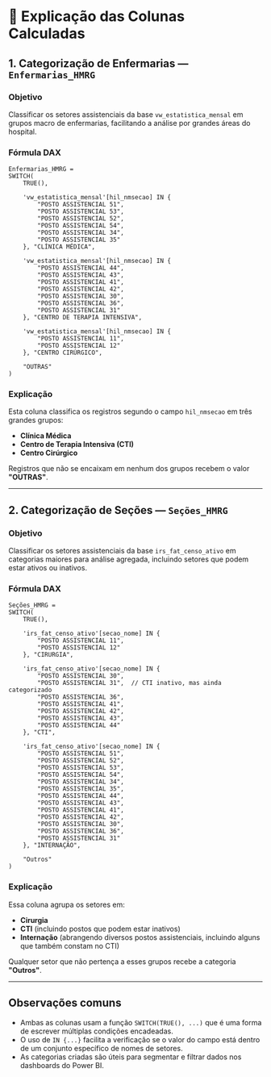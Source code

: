# 📄 Explicação das Colunas Calculadas

## 1. Categorização de Enfermarias — `Enfermarias_HMRG`

### Objetivo

Classificar os setores assistenciais da base `vw_estatistica_mensal` em grupos macro de enfermarias, facilitando a análise por grandes áreas do hospital.

### Fórmula DAX

```DAX
Enfermarias_HMRG = 
SWITCH(
    TRUE(),
    
    'vw_estatistica_mensal'[hil_nmsecao] IN {
        "POSTO ASSISTENCIAL 51",
        "POSTO ASSISTENCIAL 53",
        "POSTO ASSISTENCIAL 52",
        "POSTO ASSISTENCIAL 54",
        "POSTO ASSISTENCIAL 34",
        "POSTO ASSISTENCIAL 35"
    }, "CLÍNICA MÉDICA",
    
    'vw_estatistica_mensal'[hil_nmsecao] IN {
        "POSTO ASSISTENCIAL 44",
        "POSTO ASSISTENCIAL 43",
        "POSTO ASSISTENCIAL 41",
        "POSTO ASSISTENCIAL 42",
        "POSTO ASSISTENCIAL 30",
        "POSTO ASSISTENCIAL 36",
        "POSTO ASSISTENCIAL 31"
    }, "CENTRO DE TERAPIA INTENSIVA",
    
    'vw_estatistica_mensal'[hil_nmsecao] IN {
        "POSTO ASSISTENCIAL 11",
        "POSTO ASSISTENCIAL 12"
    }, "CENTRO CIRÚRGICO",
    
    "OUTRAS"
)
```

### Explicação

Esta coluna classifica os registros segundo o campo `hil_nmsecao` em três grandes grupos:

* **Clínica Médica**
* **Centro de Terapia Intensiva (CTI)**
* **Centro Cirúrgico**

Registros que não se encaixam em nenhum dos grupos recebem o valor **"OUTRAS"**.

---

## 2. Categorização de Seções — `Seções_HMRG`

### Objetivo

Classificar os setores assistenciais da base `irs_fat_censo_ativo` em categorias maiores para análise agregada, incluindo setores que podem estar ativos ou inativos.

### Fórmula DAX

```DAX
Seções_HMRG = 
SWITCH(
    TRUE(),

    'irs_fat_censo_ativo'[secao_nome] IN {
        "POSTO ASSISTENCIAL 11",
        "POSTO ASSISTENCIAL 12"
    }, "CIRURGIA",

    'irs_fat_censo_ativo'[secao_nome] IN {
        "POSTO ASSISTENCIAL 30",
        "POSTO ASSISTENCIAL 31",  // CTI inativo, mas ainda categorizado
        "POSTO ASSISTENCIAL 36",
        "POSTO ASSISTENCIAL 41",
        "POSTO ASSISTENCIAL 42",
        "POSTO ASSISTENCIAL 43",
        "POSTO ASSISTENCIAL 44"
    }, "CTI",

    'irs_fat_censo_ativo'[secao_nome] IN {
        "POSTO ASSISTENCIAL 51",
        "POSTO ASSISTENCIAL 52",
        "POSTO ASSISTENCIAL 53",
        "POSTO ASSISTENCIAL 54",
        "POSTO ASSISTENCIAL 34",
        "POSTO ASSISTENCIAL 35",
        "POSTO ASSISTENCIAL 44",
        "POSTO ASSISTENCIAL 43",
        "POSTO ASSISTENCIAL 41",
        "POSTO ASSISTENCIAL 42",
        "POSTO ASSISTENCIAL 30",
        "POSTO ASSISTENCIAL 36",
        "POSTO ASSISTENCIAL 31"
    }, "INTERNAÇÃO",

    "Outros"
)
```

### Explicação

Essa coluna agrupa os setores em:

* **Cirurgia**
* **CTI** (incluindo postos que podem estar inativos)
* **Internação** (abrangendo diversos postos assistenciais, incluindo alguns que também constam no CTI)

Qualquer setor que não pertença a esses grupos recebe a categoria **"Outros"**.

---

## Observações comuns

* Ambas as colunas usam a função `SWITCH(TRUE(), ...)` que é uma forma de escrever múltiplas condições encadeadas.
* O uso de `IN {...}` facilita a verificação se o valor do campo está dentro de um conjunto específico de nomes de setores.
* As categorias criadas são úteis para segmentar e filtrar dados nos dashboards do Power BI.
